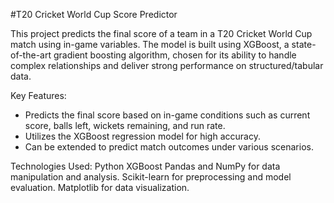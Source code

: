 #T20 Cricket World Cup Score Predictor

This project predicts the final score of a team in a T20 Cricket World Cup match using in-game variables. The model is built using XGBoost, a state-of-the-art gradient boosting algorithm, chosen for its ability to handle complex relationships and deliver strong performance on structured/tabular data.

Key Features:
* Predicts the final score based on in-game conditions such as current score, balls left, wickets remaining, and run rate.
* Utilizes the XGBoost regression model for high accuracy.
* Can be extended to predict match outcomes under various scenarios.

Technologies Used:
Python
XGBoost
Pandas and NumPy for data manipulation and analysis.
Scikit-learn for preprocessing and model evaluation.
Matplotlib for data visualization.
